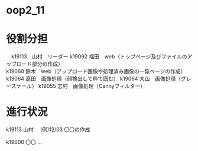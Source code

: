 # oop2_11

# 役割分担
　k19113　山村　リーダー
  k19092 福田　web（トップページ及びファイルのアップロード部分の作成）<br>
  k19060 鈴木　web（アップロード画像や処理済み画像の⼀覧ページの作成）
  k19064 高田　画像処理（顔検出して枠で囲む）
  k19064 大山　画像処理（グレースケール）
  k19055 志村　画像処理（Cannyフィルター）

# 進行状況
k19113 山村
　(例)12/03 〇〇の作成
 
k19000 〇〇
...
